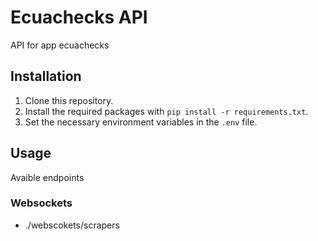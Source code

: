 # Ecuachecks API

API for app ecuachecks

## Installation

1. Clone this repository.
2. Install the required packages with `pip install -r requirements.txt`.
3. Set the necessary environment variables in the `.env` file.

## Usage
Avaible endpoints

### Websockets

- ./webscokets/scrapers